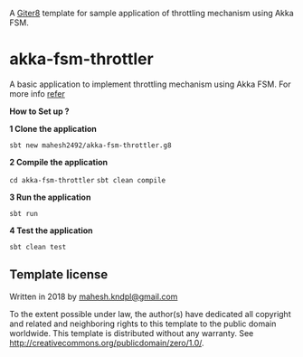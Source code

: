 A [Giter8][g8] template for sample application of throttling mechanism using Akka FSM.

# akka-fsm-throttler

A basic application to implement throttling mechanism using Akka FSM. For more info [refer](https://blog.knoldus.com/2018/01/22/how-to-throttle-messages-using-akka-fsm/)

**How to Set up ?**

**1 Clone the application**

`sbt new mahesh2492/akka-fsm-throttler.g8`

**2 Compile the application**

`cd akka-fsm-throttler`
`sbt clean compile`

**3 Run the application**

`sbt run`

**4 Test the application**

`sbt clean test`

Template license
----------------
Written in 2018 by <Mahesh Chand> <mahesh.kndpl@gmail.com>

To the extent possible under law, the author(s) have dedicated all copyright and related
and neighboring rights to this template to the public domain worldwide.
This template is distributed without any warranty. See <http://creativecommons.org/publicdomain/zero/1.0/>.

[g8]: http://www.foundweekends.org/giter8/
